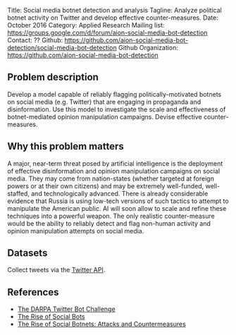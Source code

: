 Title: Social media botnet detection and analysis
Tagline: Analyze political botnet activity on Twitter and develop effective counter-measures.
Date: October 2016
Category: Applied Research
Mailing list: https://groups.google.com/d/forum/aion-social-media-bot-detection
Contact: ??
Github: https://github.com/aion-social-media-bot-detection/social-media-bot-detection
Github Organization: https://github.com/aion-social-media-bot-detection


## Problem description

Develop a model capable of reliably flagging politically-motivated botnets on social media (e.g. Twitter) that are engaging in propaganda and disinformation. Use this model to investigate the scale and effectiveness of botnet-mediated opinion manipulation campaigns. Devise effective counter-measures.


## Why this problem matters

A major, near-term threat posed by artificial intelligence is the deployment of effective disinformation and opinion manipulation campaigns on social media. They may come from nation-states (whether targeted at foreign powers or at their own citizens) and may be extremely well-funded, well-staffed, and technologically advanced. There is already considerable evidence that Russia is using low-tech versions of such tactics to attempt to manipulate the American public. AI will soon allow to scale and refine these techniques into a powerful weapon. The only realistic counter-measure would be the ability to reliably detect and flag non-human activity and opinion manipulation attempts on social media.


## Datasets

Collect tweets via the [Twitter API](https://dev.twitter.com/overview/documentation).


## References

- [The DARPA Twitter Bot Challenge](https://arxiv.org/abs/1601.05140)
- [The Rise of Social Bots](https://arxiv.org/abs/1407.5225)
- [The Rise of Social Botnets: Attacks and Countermeasures](https://arxiv.org/abs/1603.02714)
